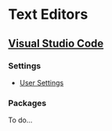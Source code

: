 # Text Editors

## [Visual Studio Code](https://code.visualstudio.com)

### Settings
  * [User Settings](https://gist.github.com/jonchretien/b50044d4adf151edfebe8232897f9de5)

### Packages
To do...
